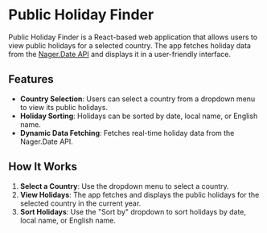 # Public Holiday Finder

Public Holiday Finder is a React-based web application that allows users to view public holidays for a selected country. The app fetches holiday data from the [Nager.Date API](https://date.nager.at/) and displays it in a user-friendly interface.

## Features

- **Country Selection**: Users can select a country from a dropdown menu to view its public holidays.
- **Holiday Sorting**: Holidays can be sorted by date, local name, or English name.
- **Dynamic Data Fetching**: Fetches real-time holiday data from the Nager.Date API.

## How It Works

1. **Select a Country**: Use the dropdown menu to select a country.
2. **View Holidays**: The app fetches and displays the public holidays for the selected country in the current year.
3. **Sort Holidays**: Use the "Sort by" dropdown to sort holidays by date, local name, or English name.
